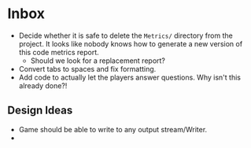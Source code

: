 # Inbox

- Decide whether it is safe to delete the `Metrics/` directory from the project. It looks like nobody knows how to generate a new version of this code metrics report.
  - Should we look for a replacement report?
- Convert tabs to spaces and fix formatting.
- Add code to actually let the players answer questions. Why isn't this already done?!

## Design Ideas

- Game should be able to write to any output stream/Writer.
- 



